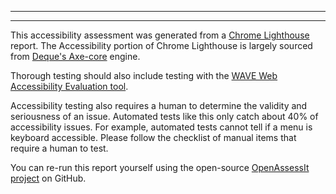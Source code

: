 <hr>
<hr>

This accessibility assessment was generated from a [Chrome Lighthouse](https://developers.google.com/web/tools/lighthouse/) report. The Accessibility portion of Chrome Lighthouse is largely sourced from [Deque's Axe-core](https://github.com/dequelabs/axe-core) engine.

Thorough testing should also include testing with the [WAVE Web Accessibility Evaluation tool](http://wave.webaim.org/).

Accessibility testing also requires a human to determine the validity and seriousness of an issue. Automated tests like this only catch about 40% of accessibility issues. For example, automated tests cannot tell if a menu is keyboard accessible. Please follow the checklist of manual items that require a human to test. 

You can re-run this report yourself using the open-source [OpenAssessIt project](https://github.com/OpenAssessItToolkit/openassessit) on GitHub.